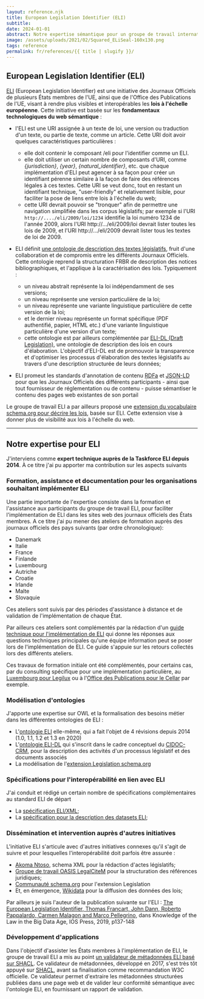 ```yaml
---
layout: reference.njk
title: European Legislation Identifier (ELI)
subtitle:
date: 2024-01-01
abstract: Notre expertise sémantique pour un groupe de travail international, qui pose les fondations d'un "knowledge graph législatif" à l'échelle du web européen - et mondial.
image: /assets/uploads/2021/02/Squared_ELiSeal-160x130.png
tags: reference
permalink: fr/references/{{ title | slugify }}/
---
```


## European Legislation Identifier (ELI)

[ELI](http://eur-lex.europa.eu/eli) (European Legislation Identifier) est une initiative des Journaux Officiels de plusieurs États membres de l'UE, ainsi que de l'Office des Publications de l'UE, visant à rendre plus visibles et interopérables les **lois à l'échelle européenne**. Cette initiative est basée sur les **fondamentaux technologiques du web sémantique** :

- l'ELI est une URI assignée à un texte de loi, une version ou traduction d'un texte, ou partie de texte, comme un article. Cette URI doit avoir quelques caractéristiques particulières :
  - elle doit contenir le composant /eli pour l'identifier comme un ELI.
  - elle doit utiliser un certain nombre de composants d'URI, comme _{jurisdiction}_, _{year}_, _{natural_identifier}_, etc. que chaque implémentation d'ELI peut agencer à sa façon pour créer un identifiant pérenne similaire à la façon de faire des références légales à ces textes. Cette URI se veut donc, tout en restant un identifiant technique, "user-friendly" et relativement lisible, pour faciliter la pose de liens entre lois à l'échelle du web;
  - cette URI devrait pouvoir se "tronquer" afin de permettre une navigation simplifiée dans les corpus législatifs; par exemple si l'URI `http://..../eli/2009/loi/1234` identifie la loi numéro 1234 de l'année 2009, alors l'URI http://.../eli/2009/loi devrait lister toutes les lois de 2009, et l'URI http://.../eli/2009 devrait lister tous les textes de loi de 2009.
- ELI définit [une ontologie de description des textes législatifs](http://publications.europa.eu/resource/dataset/eli), fruit d'une collaboration et de compromis entre les différents Journaux Officiels. Cette ontologie reprend la structuration FRBR de description des notices bibliographiques, et l'applique à la caractérisation des lois. Typiquement :
  - un niveau abstrait représente la loi indépendamment de ses versions;
  - un niveau représente une version particulière de la loi;
  - un niveau représente une variante linguistique particulière de cette version de la loi;
  - et le dernier niveau représente un format spécifique (PDF authentifié, papier, HTML etc.) d'une variante linguistique particulière d'une version d'un texte;
  - cette ontologie est par ailleurs complémentée par [ELI-DL (Draft Legislation)](https://joinup.ec.europa.eu/collection/eli-european-legislation-identifier/solution/eli-ontology-draft-legislation-eli-dl), une ontologie de description des lois en cours d'élaboration. L'objectif d'ELI-DL est de promouvoir la transparence et d'optimiser les processus d'élaboration des textes législatifs au travers d'une description structurée de leurs données;

- ELI promeut les standards d'annotation de contenu [RDFa](http://rdfa.info/) et [JSON-LD](https://json-ld.org/) pour que les Journaux Officiels des différents participants - ainsi que tout fournisseur de réglementation ou de contenu - puisse sémantiser le contenu des pages web existantes de son portail

Le groupe de travail ELI a par ailleurs proposé une [extension du vocabulaire schema.org pour décrire les lois](http://schema.org/Legislation), basée sur ELI. Cette extension vise à donner plus de visibilité aux lois à l'échelle du web.
  
---------

## Notre expertise pour ELI

J'interviens comme **expert technique auprès de la Taskforce ELI depuis 2014**. À ce titre j'ai pu apporter ma contribution sur les aspects suivants

### Formation, assistance et documentation pour les organisations souhaitant implémenter ELI

Une partie importante de l'expertise consiste dans la formation et l'assistance aux participants du groupe de travail ELI, pour faciliter l'implémentation de ELI dans les sites web des journaux officiels des États membres. A ce titre j'ai pu mener des ateliers de formation auprès des journaux officiels des pays suivants (par ordre chronologique):

- Danemark
- Italie
- France
- Finlande
- Luxembourg
- Autriche
- Croatie
- Irlande
- Malte
- Slovaquie

Ces ateliers sont suivis par des périodes d'assistance à distance et de validation de l'implémentation de chaque État.

Par ailleurs ces ateliers sont complémentés par la rédaction d'un [guide technique pour l'implémentation de ELI](https://op.europa.eu/en/publication-detail/-/publication/8159b75d-5efc-11e8-ab9c-01aa75ed71a1/language-fr/format-PDF) qui donne les réponses aux questions techniques principales qu'une équipe information peut se poser lors de l'implémentation de ELI. Ce guide s'appuie sur les retours collectés lors des différents ateliers.

Ces travaux de formation initiale ont été complémentés, pour certains cas, par du consulting spécifique pour une implémentation particulière, au [Luxembourg pour Legilux](https://www.sparna.fr/reference/gouvernement-du-luxembourg/) ou à l'[Office des Publications pour le Cellar](https://www.sparna.fr/reference/office-des-publications-de-lunion-europeenne/) par exemple.

### Modélisation d'ontologies

J'apporte une expertise sur OWL et la formalisation des besoins métier dans les différentes ontologies de ELI :

- L'[ontologie ELI](http://publications.europa.eu/resource/dataset/eli) elle-même, qui a fait l'objet de 4 révisions depuis 2014 (1.0, 1.1, 1.2 et 1.3 en 2020)
- L'[ontologie ELI-DL](https://joinup.ec.europa.eu/collection/eli-european-legislation-identifier/solution/eli-ontology-draft-legislation-eli-dl) qui s'inscrit dans le cadre conceptuel du [CIDOC-CRM](http://www.cidoc-crm.org/), pour la description des activités d'un processus législatif et des documents associés
- La modélisation de l'[extension Legislation schema.org](http://schema.or/Legislation)

### Spécifications pour l'interopérabilité en lien avec ELI

J'ai conduit et rédigé un certain nombre de spécifications complémentaires au standard ELI de départ

- La [spécification ELI/XML](https://eur-lex.europa.eu/eli-register/resources.html);
- La [spécification pour la description des datasets ELI](https://eur-lex.europa.eu/eli-register/resources.html);

### Dissémination et intervention auprès d'autres initiatives

L'initiative ELI s'articule avec d'autres initiatives connexes qu'il s'agit de suivre et pour lesquelles l'interopérabilité doit parfois être assurée :

- [Akoma Ntoso](http://www.akomantoso.org/), schema XML pour la rédaction d'actes législatifs;
- [Groupe de travail OASIS LegalCiteM](https://www.oasis-open.org/committees/tc_home.php?wg_abbrev=legalcitem) pour la structuration des références juridiques;
- [Communauté schema.org](https://github.com/schemaorg/schemaorg/issues/1156) pour l'extension Legislation
- Et, en émergence, [Wikidata](http://wikidata.org/) pour la diffusion des données des lois;

Par ailleurs je suis l'auteur de la publication suivante sur l'ELI : [The European Legislation Identifier, Thomas Francart, John Dann, Roberto Pappalardo, Carmen Malagon and Marco Pellegrino](http://ebooks.iospress.nl/volume/knowledge-of-the-law-in-the-big-data-age), dans Knowledge of the Law in the Big Data Age, IOS Press, 2019, p137-148

### Développement d'applications

Dans l'objectif d'assister les États membres à l'implémentation de ELI, le groupe de travail ELI a mis au point [un validateur de métadonnées ELI basé sur SHACL](https://webgate.ec.europa.eu/eli-validator/). Ce validateur de métadonnées, développé en 2017, s'est très tôt appuyé sur [SHACL](https://www.w3.org/TR/shacl/), avant sa finalisation comme recommandation W3C officielle. Ce validateur permet d'extraire les métadonnées structurées publiées dans une page web et de valider leur conformité sémantique avec l'ontologie ELI, en fournissant un rapport de validation.